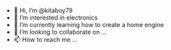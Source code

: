 - 👋 Hi, I’m @kitaboy79
- 👀 I’m interested in electronics
- 🌱 I’m currently learning how to create a home engine
- 💞️ I’m looking to collaborate on ...
- 📫 How to reach me ...

<!---
kitaboy79/kitaboy79 is a ✨ special ✨ repository because its `README.md` (this file) appears on your GitHub profile.
You can click the Preview link to take a look at your changes.
--->
